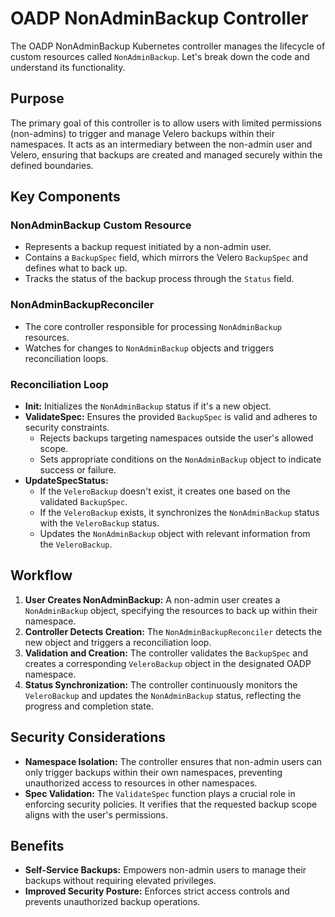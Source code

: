 # OADP NonAdminBackup Controller

The OADP NonAdminBackup Kubernetes controller manages the lifecycle of custom resources called `NonAdminBackup`. Let's break down the code and understand its functionality.

## Purpose

The primary goal of this controller is to allow users with limited permissions (non-admins) to trigger and manage Velero backups within their namespaces. It acts as an intermediary between the non-admin user and Velero, ensuring that backups are created and managed securely within the defined boundaries.

## Key Components

### NonAdminBackup Custom Resource

* Represents a backup request initiated by a non-admin user.
* Contains a `BackupSpec` field, which mirrors the Velero `BackupSpec` and defines what to back up.
* Tracks the status of the backup process through the `Status` field.

### NonAdminBackupReconciler

* The core controller responsible for processing `NonAdminBackup` resources.
* Watches for changes to `NonAdminBackup` objects and triggers reconciliation loops.

### Reconciliation Loop

* **Init:** Initializes the `NonAdminBackup` status if it's a new object.
* **ValidateSpec:** Ensures the provided `BackupSpec` is valid and adheres to security constraints.
    * Rejects backups targeting namespaces outside the user's allowed scope.
    * Sets appropriate conditions on the `NonAdminBackup` object to indicate success or failure.
* **UpdateSpecStatus:**
    * If the `VeleroBackup` doesn't exist, it creates one based on the validated `BackupSpec`.
    * If the `VeleroBackup` exists, it synchronizes the `NonAdminBackup` status with the `VeleroBackup` status.
    * Updates the `NonAdminBackup` object with relevant information from the `VeleroBackup`.

## Workflow

1. **User Creates NonAdminBackup:** A non-admin user creates a `NonAdminBackup` object, specifying the resources to back up within their namespace.
2. **Controller Detects Creation:** The `NonAdminBackupReconciler` detects the new object and triggers a reconciliation loop.
3. **Validation and Creation:** The controller validates the `BackupSpec` and creates a corresponding `VeleroBackup` object in the designated OADP namespace.
4. **Status Synchronization:** The controller continuously monitors the `VeleroBackup` and updates the `NonAdminBackup` status, reflecting the progress and completion state.

## Security Considerations

* **Namespace Isolation:** The controller ensures that non-admin users can only trigger backups within their own namespaces, preventing unauthorized access to resources in other namespaces.
* **Spec Validation:** The `ValidateSpec` function plays a crucial role in enforcing security policies. It verifies that the requested backup scope aligns with the user's permissions.

## Benefits

* **Self-Service Backups:** Empowers non-admin users to manage their backups without requiring elevated privileges.
* **Improved Security Posture:** Enforces strict access controls and prevents unauthorized backup operations.